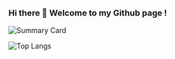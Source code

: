 ### Hi there 👋 Welcome to my Github page !
![Summary Card](https://github-profile-summary-cards.vercel.app/api/cards/profile-details?username=ravirajchilka&theme=default)

![Top Langs](https://github-readme-stats.vercel.app/api/top-langs/?username=ravirajchilka&layout=compact) 










